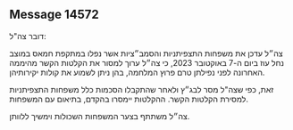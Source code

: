 ## Message 14572

דובר צה"ל:

צה״ל עדכן את משפחות התצפיתניות והסמב״ציות אשר נפלו במתקפת חמאס במוצב נחל עוז ביום ה-7 באוקטובר 2023, כי צה״ל ערוך למסור את הקלטות הקשר מהיממה האחרונה לפני נפילתן טרם פרוץ המלחמה, בהן ניתן לשמוע את קולות יקירותיהן. 

זאת, כפי שצה"ל מסר לבג״ץ ולאחר שהתקבלו הסכמות כלל משפחות התצפיתניות למסירת הקלטות הקשר. ההקלטות יימסרו בהקדם, בתיאום עם המשפחות. 

צה״ל משתתף בצער המשפחות השכולות וימשיך ללוותן.

